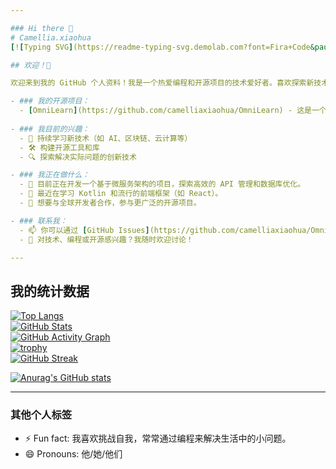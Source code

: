 ```yaml
---

### Hi there 👋  
# Camellia.xiaohua
[![Typing SVG](https://readme-typing-svg.demolab.com?font=Fira+Code&pause=1000&width=435&lines=%E8%8A%B1%E5%8F%8B%E9%87%8D%E5%BC%80%E6%97%A5%EF%BC%8C%E4%BA%BA%E6%97%A0%E5%86%8D%E5%B0%91%E5%B9%B4%E3%80%82;How+vexingly+quick+daft+zebras+jump)](https://git.io/typing-svg)

## 欢迎！👋

欢迎来到我的 GitHub 个人资料！我是一个热爱编程和开源项目的技术爱好者。喜欢探索新技术，解决问题，并与社区分享知识和经验。我致力于构建高效、可维护的代码，并不断学习和进步。

- ### 我的开源项目：
  - [OmniLearn](https://github.com/camelliaxiaohua/OmniLearn) - 这是一个我正在开发的学习平台，旨在帮助人们更好地组织和管理学习内容。欢迎一起合作和贡献！
  
- ### 我目前的兴趣：
  - 🌱 持续学习新技术（如 AI、区块链、云计算等）
  - 🛠️ 构建开源工具和库
  - 🔍 探索解决实际问题的创新技术

- ### 我正在做什么：
  - 🔭 目前正在开发一个基于微服务架构的项目，探索高效的 API 管理和数据库优化。
  - 🌱 最近在学习 Kotlin 和流行的前端框架（如 React）。
  - 🤝 想要与全球开发者合作，参与更广泛的开源项目。

- ### 联系我：
  - 📫 你可以通过 [GitHub Issues](https://github.com/camelliaxiaohua/OmniLearn/issues) 或 [邮箱](mailto:camellia.xiaohua@example.com) 联系我。
  - 💬 对技术、编程或开源感兴趣？我随时欢迎讨论！

---
```


## 我的统计数据

[![Top Langs](https://github-readme-stats.vercel.app/api/top-langs/?username=camelliaxiaohua&layout=compact)](https://github.com/anuraghazra/github-readme-stats)  
[![GitHub Stats](https://github-readme-stats.vercel.app/api?username=camelliaxiaohua&show_icons=true&theme=radical)](https://github.com/anuraghazra/github-readme-stats)  
[![GitHub Activity Graph](https://activity-graph.herokuapp.com/graph?username=camelliaxiaohua&theme=react-dark)](https://github.com/ashutosh00710/github-readme-activity-graph)  
[![trophy](https://github-profile-trophy.vercel.app/?username=camelliaxiaohua&theme=onedark)](https://github.com/ryo-ma/github-profile-trophy)  
[![GitHub Streak](https://streak-stats.demolab.com?user=camelliaxiaohua&theme=radical)](https://git.io/streak-stats)



[![Anurag's GitHub stats](https://github-readme-stats.vercel.app/api?username=camelliaxiaohua)](https://github.com/anuraghazra/github-readme-stats)

---

### 其他个人标签

- ⚡ Fun fact: 我喜欢挑战自我，常常通过编程来解决生活中的小问题。
- 😄 Pronouns: 他/她/他们

<!--
**camelliaxiaohua/camelliaxiaohua** is a ✨ _special_ ✨ repository because its `README.md` (this file) appears on your GitHub profile.

Here are some ideas to get you started:

- 🔭 I’m currently working on ...
- 🌱 I’m currently learning ...
- 👯 I’m looking to collaborate on ...
- 🤔 I’m looking for help with ...
- 💬 Ask me about ...
- 📫 How to reach me: ...
- 😄 Pronouns: ...
- ⚡ Fun fact: ...
-->

